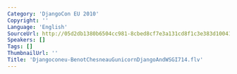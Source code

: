 ```yaml
---
Category: 'DjangoCon EU 2010'
Copyright: ''
Language: 'English'
SourceUrl: http://05d2db1380b6504cc981-8cbed8cf7e3a131cd8f1c3e383d10041.r93.cf2.rackcdn.com/djangocon-eu-2010/Djangoconeu-BenotChesneauGunicornDjangoAndWSGI714.flv
Speakers: []
Tags: []
ThumbnailUrl: ''
Title: 'Djangoconeu-BenotChesneauGunicornDjangoAndWSGI714.flv'
---
```


